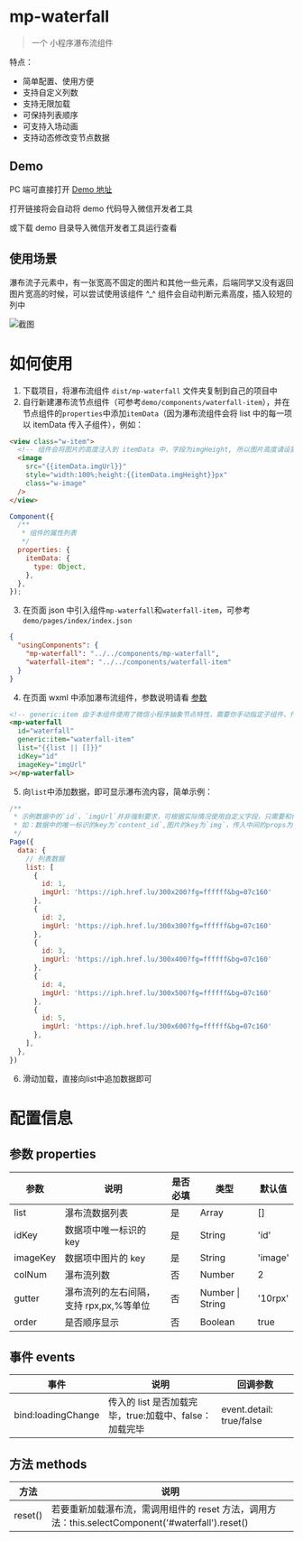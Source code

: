 # mp-waterfall

> 一个 小程序瀑布流组件

特点：

- 简单配置、使用方便
- 支持自定义列数
- 支持无限加载
- 可保持列表顺序
- 可支持入场动画
- 支持动态修改变节点数据

## Demo

PC 端可直接打开 [Demo 地址](https://developers.weixin.qq.com/s/oMXEE6ml7wsr)

打开链接将会自动将 demo 代码导入微信开发者工具

或下载 demo 目录导入微信开发者工具运行查看

## 使用场景

瀑布流子元素中，有一张宽高不固定的图片和其他一些元素，后端同学又没有返回图片宽高的时候，可以尝试使用该组件 ^\_^
组件会自动判断元素高度，插入较短的列中

![截图](https://i.loli.net/2020/08/06/bu2kzQgHBXAqvF4.png)

# 如何使用

1. 下载项目，将瀑布流组件 `dist/mp-waterfall` 文件夹复制到自己的项目中
2. 自行新建瀑布流节点组件（可参考`demo/components/waterfall-item`），并在节点组件的`properties`中添加`itemData`（因为瀑布流组件会将 list 中的每一项以 itemData 传入子组件），例如：

```html
<view class="w-item">
  <!-- 组件会将图片的高度注入到 itemData 中，字段为imgHeight, 所以图片高度请设置为{{itemData.imgHeight}}px -->
  <image
    src="{{itemData.imgUrl}}"
    style="width:100%;height:{{itemData.imgHeight}}px"
    class="w-image"
  />
</view>
```

```js
Component({
  /**
   * 组件的属性列表
   */
  properties: {
    itemData: {
      type: Object,
    },
  },
});
```

3. 在页面 json 中引入组件`mp-waterfall`和`waterfall-item`，可参考`demo/pages/index/index.json`

```json
{
  "usingComponents": {
    "mp-waterfall": "../../components/mp-waterfall",
    "waterfall-item": "../../components/waterfall-item"
  }
}
```

4. 在页面 wxml 中添加瀑布流组件，参数说明请看 [参数](#参数-properties)

```html
<!-- generic:item 由于本组件使用了微信小程序抽象节点特性，需要你手动指定子组件，传入自行创建的瀑布流节点组件即可  -->
<mp-waterfall
  id="waterfall"
  generic:item="waterfall-item"
  list="{{list || []}}"
  idKey="id"
  imageKey="imgUrl"
></mp-waterfall>
```

5. 向`list`中添加数据，即可显示瀑布流内容，简单示例：
``` js
/**
 * 示例数据中的`id`、`imgUrl`并非强制要求，可根据实际情况使用自定义字段，只需要和传入组件的`idKey`,`imageKey`保持一致即可
 * 如：数据中的唯一标识的key为`content_id`,图片的key为`img`，传入中间的props为 <mp-waterfall idKey="content_id" imageKey="img" 其他参数... ></mp-waterfall>
 */
Page({
  data: {
    // 列表数据
    list: [
      {
        id: 1,
        imgUrl: 'https://iph.href.lu/300x200?fg=ffffff&bg=07c160'
      },
      {
        id: 2,
        imgUrl: 'https://iph.href.lu/300x300?fg=ffffff&bg=07c160'
      },
      {
        id: 3,
        imgUrl: 'https://iph.href.lu/300x400?fg=ffffff&bg=07c160'
      },
      {
        id: 4,
        imgUrl: 'https://iph.href.lu/300x500?fg=ffffff&bg=07c160'
      },
      {
        id: 5,
        imgUrl: 'https://iph.href.lu/300x600?fg=ffffff&bg=07c160'
      },
    ],
  },
})
```

6. 滑动加载，直接向list中追加数据即可

# 配置信息

## 参数 properties

| 参数      | 说明                                    | 是否必填 | 类型             | 默认值  |
| -------- | --------------------------------------- | -------- | ---------------- | ------- |
| list     | 瀑布流数据列表                          | 是       | Array            | \[\]    |
| idKey    | 数据项中唯一标识的 key                  | 是       | String           | 'id'    |
| imageKey | 数据项中图片的 key                      | 是       | String           | 'image' |
| colNum   | 瀑布流列数                              | 否       | Number           | 2       |
| gutter   | 瀑布流列的左右间隔，支持 rpx,px,%等单位  | 否       | Number \| String | '10rpx' |
| order    | 是否顺序显示                            | 否       |Boolean            | true   |

## 事件 events

| 事件               | 说明                                                                                   | 回调参数                  |
| ------------------ | -------------------------------------------------------------------------------------- | ------------------------- |
| bind:loadingChange | 传入的 list 是否加载完毕，true:加载中、false：加载完毕 | event\.detail: true/false |

## 方法 methods

| 方法     | 说明                                                                                                     |
| -------- | -------------------------------------------------------------------------------------------------------- |
| reset\(\) | 若要重新加载瀑布流，需调用组件的 reset 方法，调用方法：this\.selectComponent\('\#waterfall'\)\.reset\(\) |
